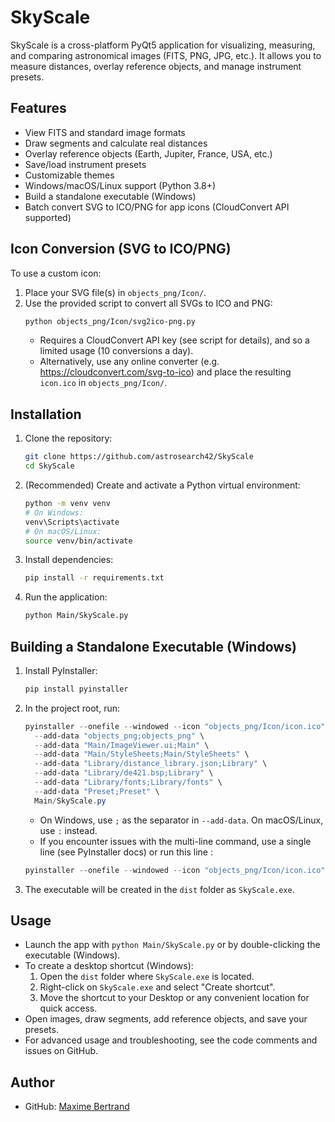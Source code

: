 # SkyScale

SkyScale is a cross-platform PyQt5 application for visualizing, measuring, and comparing astronomical images (FITS, PNG, JPG, etc.). It allows you to measure distances, overlay reference objects, and manage instrument presets.

## Features
- View FITS and standard image formats
- Draw segments and calculate real distances
- Overlay reference objects (Earth, Jupiter, France, USA, etc.)
- Save/load instrument presets
- Customizable themes
- Windows/macOS/Linux support (Python 3.8+)
- Build a standalone executable (Windows)
- Batch convert SVG to ICO/PNG for app icons (CloudConvert API supported)

## Icon Conversion (SVG to ICO/PNG)
To use a custom icon:
1. Place your SVG file(s) in `objects_png/Icon/`.
2. Use the provided script to convert all SVGs to ICO and PNG:
   ```bash
   python objects_png/Icon/svg2ico-png.py
   ```
   - Requires a CloudConvert API key (see script for details), and so a limited usage (10 conversions a day).
   - Alternatively, use any online converter (e.g. https://cloudconvert.com/svg-to-ico) and place the resulting `icon.ico` in `objects_png/Icon/`.

## Installation
1. Clone the repository:
   ```bash
   git clone https://github.com/astrosearch42/SkyScale
   cd SkyScale
   ```
2. (Recommended) Create and activate a Python virtual environment:
   ```bash
   python -m venv venv
   # On Windows:
   venv\Scripts\activate
   # On macOS/Linux:
   source venv/bin/activate
   ```
3. Install dependencies:
   ```bash
   pip install -r requirements.txt
   ```
4. Run the application:
   ```bash
   python Main/SkyScale.py
   ```

## Building a Standalone Executable (Windows)
1. Install PyInstaller:
   ```bash
   pip install pyinstaller
   ```
2. In the project root, run:
   ```powershell
   pyinstaller --onefile --windowed --icon "objects_png/Icon/icon.ico" \
     --add-data "objects_png;objects_png" \
     --add-data "Main/ImageViewer.ui;Main" \
     --add-data "Main/StyleSheets;Main/StyleSheets" \
     --add-data "Library/distance_library.json;Library" \
     --add-data "Library/de421.bsp;Library" \
     --add-data "Library/fonts;Library/fonts" \
     --add-data "Preset;Preset" \
     Main/SkyScale.py
   ```
   - On Windows, use `;` as the separator in `--add-data`. On macOS/Linux, use `:` instead.
   - If you encounter issues with the multi-line command, use a single line (see PyInstaller docs) or run this line :
   ```powershell
   pyinstaller --onefile --windowed --icon "objects_png/Icon/icon.ico" --add-data "objects_png;objects_png" --add-data "Main/ImageViewer.ui;Main" --add-data "Main/StyleSheets;Main/StyleSheets" --add-data "Library/distance_library.json;Library" --add-data "Library/de421.bsp;Library" --add-data "Library/fonts;Library/fonts" --add-data "Preset;Preset" Main/SkyScale.py
   ```

3. The executable will be created in the `dist` folder as `SkyScale.exe`.

## Usage
- Launch the app with `python Main/SkyScale.py` or by double-clicking the executable (Windows).
- To create a desktop shortcut (Windows):
  1. Open the `dist` folder where `SkyScale.exe` is located.
  2. Right-click on `SkyScale.exe` and select "Create shortcut".
  3. Move the shortcut to your Desktop or any convenient location for quick access.
- Open images, draw segments, add reference objects, and save your presets.
- For advanced usage and troubleshooting, see the code comments and issues on GitHub.

## Author
- GitHub: [Maxime Bertrand](https://github.com/astrosearch42)
